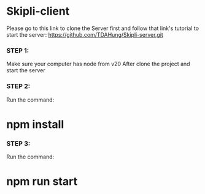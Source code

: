# Skipli-client
Please go to this link to clone the Server first and follow that link's tutorial to start the server: https://github.com/TDAHung/Skipli-server.git
### STEP 1:
Make sure your computer has node from v20
After clone the project and start the server
### STEP 2:
Run the command:
# npm install
### STEP 3:
Run the command:
# npm run start
